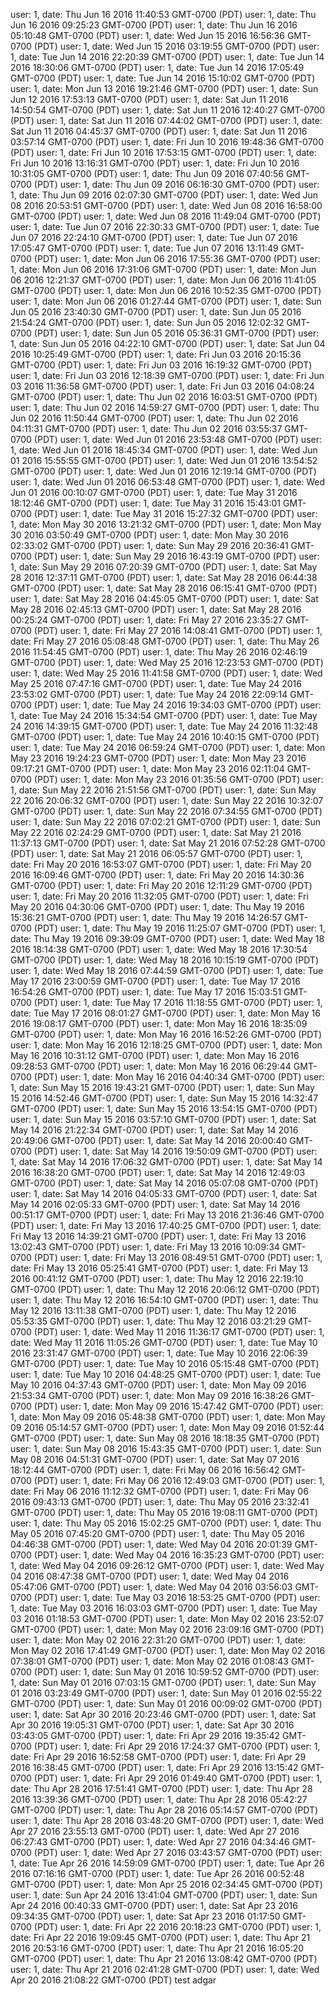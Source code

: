 user: 1, date: Thu Jun 16 2016 11:40:53 GMT-0700 (PDT)
user: 1, date: Thu Jun 16 2016 09:25:23 GMT-0700 (PDT)
user: 1, date: Thu Jun 16 2016 05:10:48 GMT-0700 (PDT)
user: 1, date: Wed Jun 15 2016 16:56:36 GMT-0700 (PDT)
user: 1, date: Wed Jun 15 2016 03:19:55 GMT-0700 (PDT)
user: 1, date: Tue Jun 14 2016 22:20:39 GMT-0700 (PDT)
user: 1, date: Tue Jun 14 2016 18:30:06 GMT-0700 (PDT)
user: 1, date: Tue Jun 14 2016 17:05:49 GMT-0700 (PDT)
user: 1, date: Tue Jun 14 2016 15:10:02 GMT-0700 (PDT)
user: 1, date: Mon Jun 13 2016 19:21:46 GMT-0700 (PDT)
user: 1, date: Sun Jun 12 2016 17:53:13 GMT-0700 (PDT)
user: 1, date: Sat Jun 11 2016 14:50:54 GMT-0700 (PDT)
user: 1, date: Sat Jun 11 2016 12:40:27 GMT-0700 (PDT)
user: 1, date: Sat Jun 11 2016 07:44:02 GMT-0700 (PDT)
user: 1, date: Sat Jun 11 2016 04:45:37 GMT-0700 (PDT)
user: 1, date: Sat Jun 11 2016 03:57:14 GMT-0700 (PDT)
user: 1, date: Fri Jun 10 2016 19:48:36 GMT-0700 (PDT)
user: 1, date: Fri Jun 10 2016 17:53:15 GMT-0700 (PDT)
user: 1, date: Fri Jun 10 2016 13:16:31 GMT-0700 (PDT)
user: 1, date: Fri Jun 10 2016 10:31:05 GMT-0700 (PDT)
user: 1, date: Thu Jun 09 2016 07:40:56 GMT-0700 (PDT)
user: 1, date: Thu Jun 09 2016 06:16:30 GMT-0700 (PDT)
user: 1, date: Thu Jun 09 2016 02:07:30 GMT-0700 (PDT)
user: 1, date: Wed Jun 08 2016 20:53:51 GMT-0700 (PDT)
user: 1, date: Wed Jun 08 2016 16:58:00 GMT-0700 (PDT)
user: 1, date: Wed Jun 08 2016 11:49:04 GMT-0700 (PDT)
user: 1, date: Tue Jun 07 2016 22:30:33 GMT-0700 (PDT)
user: 1, date: Tue Jun 07 2016 22:24:10 GMT-0700 (PDT)
user: 1, date: Tue Jun 07 2016 17:05:47 GMT-0700 (PDT)
user: 1, date: Tue Jun 07 2016 13:11:49 GMT-0700 (PDT)
user: 1, date: Mon Jun 06 2016 17:55:36 GMT-0700 (PDT)
user: 1, date: Mon Jun 06 2016 17:31:06 GMT-0700 (PDT)
user: 1, date: Mon Jun 06 2016 12:21:37 GMT-0700 (PDT)
user: 1, date: Mon Jun 06 2016 11:41:05 GMT-0700 (PDT)
user: 1, date: Mon Jun 06 2016 10:52:35 GMT-0700 (PDT)
user: 1, date: Mon Jun 06 2016 01:27:44 GMT-0700 (PDT)
user: 1, date: Sun Jun 05 2016 23:40:30 GMT-0700 (PDT)
user: 1, date: Sun Jun 05 2016 21:54:24 GMT-0700 (PDT)
user: 1, date: Sun Jun 05 2016 12:02:32 GMT-0700 (PDT)
user: 1, date: Sun Jun 05 2016 05:36:31 GMT-0700 (PDT)
user: 1, date: Sun Jun 05 2016 04:22:10 GMT-0700 (PDT)
user: 1, date: Sat Jun 04 2016 10:25:49 GMT-0700 (PDT)
user: 1, date: Fri Jun 03 2016 20:15:36 GMT-0700 (PDT)
user: 1, date: Fri Jun 03 2016 16:19:32 GMT-0700 (PDT)
user: 1, date: Fri Jun 03 2016 12:18:39 GMT-0700 (PDT)
user: 1, date: Fri Jun 03 2016 11:36:58 GMT-0700 (PDT)
user: 1, date: Fri Jun 03 2016 04:08:24 GMT-0700 (PDT)
user: 1, date: Thu Jun 02 2016 16:03:51 GMT-0700 (PDT)
user: 1, date: Thu Jun 02 2016 14:59:27 GMT-0700 (PDT)
user: 1, date: Thu Jun 02 2016 11:50:44 GMT-0700 (PDT)
user: 1, date: Thu Jun 02 2016 04:11:31 GMT-0700 (PDT)
user: 1, date: Thu Jun 02 2016 03:55:37 GMT-0700 (PDT)
user: 1, date: Wed Jun 01 2016 23:53:48 GMT-0700 (PDT)
user: 1, date: Wed Jun 01 2016 18:45:34 GMT-0700 (PDT)
user: 1, date: Wed Jun 01 2016 15:55:55 GMT-0700 (PDT)
user: 1, date: Wed Jun 01 2016 13:54:52 GMT-0700 (PDT)
user: 1, date: Wed Jun 01 2016 12:19:14 GMT-0700 (PDT)
user: 1, date: Wed Jun 01 2016 06:53:48 GMT-0700 (PDT)
user: 1, date: Wed Jun 01 2016 00:10:07 GMT-0700 (PDT)
user: 1, date: Tue May 31 2016 18:12:46 GMT-0700 (PDT)
user: 1, date: Tue May 31 2016 15:43:01 GMT-0700 (PDT)
user: 1, date: Tue May 31 2016 15:27:32 GMT-0700 (PDT)
user: 1, date: Mon May 30 2016 13:21:32 GMT-0700 (PDT)
user: 1, date: Mon May 30 2016 03:50:49 GMT-0700 (PDT)
user: 1, date: Mon May 30 2016 02:33:02 GMT-0700 (PDT)
user: 1, date: Sun May 29 2016 20:36:41 GMT-0700 (PDT)
user: 1, date: Sun May 29 2016 16:43:19 GMT-0700 (PDT)
user: 1, date: Sun May 29 2016 07:20:39 GMT-0700 (PDT)
user: 1, date: Sat May 28 2016 12:37:11 GMT-0700 (PDT)
user: 1, date: Sat May 28 2016 06:44:38 GMT-0700 (PDT)
user: 1, date: Sat May 28 2016 06:15:41 GMT-0700 (PDT)
user: 1, date: Sat May 28 2016 04:45:05 GMT-0700 (PDT)
user: 1, date: Sat May 28 2016 02:45:13 GMT-0700 (PDT)
user: 1, date: Sat May 28 2016 00:25:24 GMT-0700 (PDT)
user: 1, date: Fri May 27 2016 23:35:27 GMT-0700 (PDT)
user: 1, date: Fri May 27 2016 14:08:41 GMT-0700 (PDT)
user: 1, date: Fri May 27 2016 05:08:48 GMT-0700 (PDT)
user: 1, date: Thu May 26 2016 11:54:45 GMT-0700 (PDT)
user: 1, date: Thu May 26 2016 02:46:19 GMT-0700 (PDT)
user: 1, date: Wed May 25 2016 12:23:53 GMT-0700 (PDT)
user: 1, date: Wed May 25 2016 11:41:58 GMT-0700 (PDT)
user: 1, date: Wed May 25 2016 07:47:16 GMT-0700 (PDT)
user: 1, date: Tue May 24 2016 23:53:02 GMT-0700 (PDT)
user: 1, date: Tue May 24 2016 22:09:14 GMT-0700 (PDT)
user: 1, date: Tue May 24 2016 19:34:03 GMT-0700 (PDT)
user: 1, date: Tue May 24 2016 15:34:54 GMT-0700 (PDT)
user: 1, date: Tue May 24 2016 14:39:15 GMT-0700 (PDT)
user: 1, date: Tue May 24 2016 11:32:48 GMT-0700 (PDT)
user: 1, date: Tue May 24 2016 10:40:15 GMT-0700 (PDT)
user: 1, date: Tue May 24 2016 06:59:24 GMT-0700 (PDT)
user: 1, date: Mon May 23 2016 19:24:23 GMT-0700 (PDT)
user: 1, date: Mon May 23 2016 09:17:21 GMT-0700 (PDT)
user: 1, date: Mon May 23 2016 02:11:04 GMT-0700 (PDT)
user: 1, date: Mon May 23 2016 01:35:56 GMT-0700 (PDT)
user: 1, date: Sun May 22 2016 21:51:56 GMT-0700 (PDT)
user: 1, date: Sun May 22 2016 20:06:32 GMT-0700 (PDT)
user: 1, date: Sun May 22 2016 10:32:07 GMT-0700 (PDT)
user: 1, date: Sun May 22 2016 07:34:55 GMT-0700 (PDT)
user: 1, date: Sun May 22 2016 07:02:21 GMT-0700 (PDT)
user: 1, date: Sun May 22 2016 02:24:29 GMT-0700 (PDT)
user: 1, date: Sat May 21 2016 11:37:13 GMT-0700 (PDT)
user: 1, date: Sat May 21 2016 07:52:28 GMT-0700 (PDT)
user: 1, date: Sat May 21 2016 06:05:57 GMT-0700 (PDT)
user: 1, date: Fri May 20 2016 16:53:07 GMT-0700 (PDT)
user: 1, date: Fri May 20 2016 16:09:46 GMT-0700 (PDT)
user: 1, date: Fri May 20 2016 14:30:36 GMT-0700 (PDT)
user: 1, date: Fri May 20 2016 12:11:29 GMT-0700 (PDT)
user: 1, date: Fri May 20 2016 11:32:05 GMT-0700 (PDT)
user: 1, date: Fri May 20 2016 04:30:06 GMT-0700 (PDT)
user: 1, date: Thu May 19 2016 15:36:21 GMT-0700 (PDT)
user: 1, date: Thu May 19 2016 14:26:57 GMT-0700 (PDT)
user: 1, date: Thu May 19 2016 11:25:07 GMT-0700 (PDT)
user: 1, date: Thu May 19 2016 09:39:09 GMT-0700 (PDT)
user: 1, date: Wed May 18 2016 18:14:38 GMT-0700 (PDT)
user: 1, date: Wed May 18 2016 17:30:54 GMT-0700 (PDT)
user: 1, date: Wed May 18 2016 10:15:19 GMT-0700 (PDT)
user: 1, date: Wed May 18 2016 07:44:59 GMT-0700 (PDT)
user: 1, date: Tue May 17 2016 23:00:59 GMT-0700 (PDT)
user: 1, date: Tue May 17 2016 16:54:26 GMT-0700 (PDT)
user: 1, date: Tue May 17 2016 15:03:51 GMT-0700 (PDT)
user: 1, date: Tue May 17 2016 11:18:55 GMT-0700 (PDT)
user: 1, date: Tue May 17 2016 08:01:27 GMT-0700 (PDT)
user: 1, date: Mon May 16 2016 19:08:17 GMT-0700 (PDT)
user: 1, date: Mon May 16 2016 18:35:09 GMT-0700 (PDT)
user: 1, date: Mon May 16 2016 16:52:26 GMT-0700 (PDT)
user: 1, date: Mon May 16 2016 12:18:25 GMT-0700 (PDT)
user: 1, date: Mon May 16 2016 10:31:12 GMT-0700 (PDT)
user: 1, date: Mon May 16 2016 09:28:53 GMT-0700 (PDT)
user: 1, date: Mon May 16 2016 06:29:44 GMT-0700 (PDT)
user: 1, date: Mon May 16 2016 04:40:34 GMT-0700 (PDT)
user: 1, date: Sun May 15 2016 19:43:21 GMT-0700 (PDT)
user: 1, date: Sun May 15 2016 14:52:46 GMT-0700 (PDT)
user: 1, date: Sun May 15 2016 14:32:47 GMT-0700 (PDT)
user: 1, date: Sun May 15 2016 13:54:15 GMT-0700 (PDT)
user: 1, date: Sun May 15 2016 03:57:10 GMT-0700 (PDT)
user: 1, date: Sat May 14 2016 21:22:34 GMT-0700 (PDT)
user: 1, date: Sat May 14 2016 20:49:06 GMT-0700 (PDT)
user: 1, date: Sat May 14 2016 20:00:40 GMT-0700 (PDT)
user: 1, date: Sat May 14 2016 19:50:09 GMT-0700 (PDT)
user: 1, date: Sat May 14 2016 17:06:32 GMT-0700 (PDT)
user: 1, date: Sat May 14 2016 16:38:20 GMT-0700 (PDT)
user: 1, date: Sat May 14 2016 12:49:03 GMT-0700 (PDT)
user: 1, date: Sat May 14 2016 05:07:08 GMT-0700 (PDT)
user: 1, date: Sat May 14 2016 04:05:33 GMT-0700 (PDT)
user: 1, date: Sat May 14 2016 02:05:33 GMT-0700 (PDT)
user: 1, date: Sat May 14 2016 00:51:17 GMT-0700 (PDT)
user: 1, date: Fri May 13 2016 21:36:46 GMT-0700 (PDT)
user: 1, date: Fri May 13 2016 17:40:25 GMT-0700 (PDT)
user: 1, date: Fri May 13 2016 14:39:21 GMT-0700 (PDT)
user: 1, date: Fri May 13 2016 13:02:43 GMT-0700 (PDT)
user: 1, date: Fri May 13 2016 10:09:34 GMT-0700 (PDT)
user: 1, date: Fri May 13 2016 08:49:51 GMT-0700 (PDT)
user: 1, date: Fri May 13 2016 05:25:41 GMT-0700 (PDT)
user: 1, date: Fri May 13 2016 00:41:12 GMT-0700 (PDT)
user: 1, date: Thu May 12 2016 22:19:10 GMT-0700 (PDT)
user: 1, date: Thu May 12 2016 20:06:12 GMT-0700 (PDT)
user: 1, date: Thu May 12 2016 16:54:10 GMT-0700 (PDT)
user: 1, date: Thu May 12 2016 13:11:38 GMT-0700 (PDT)
user: 1, date: Thu May 12 2016 05:53:35 GMT-0700 (PDT)
user: 1, date: Thu May 12 2016 03:21:29 GMT-0700 (PDT)
user: 1, date: Wed May 11 2016 11:36:17 GMT-0700 (PDT)
user: 1, date: Wed May 11 2016 11:05:26 GMT-0700 (PDT)
user: 1, date: Tue May 10 2016 23:31:47 GMT-0700 (PDT)
user: 1, date: Tue May 10 2016 22:06:39 GMT-0700 (PDT)
user: 1, date: Tue May 10 2016 05:15:48 GMT-0700 (PDT)
user: 1, date: Tue May 10 2016 04:48:25 GMT-0700 (PDT)
user: 1, date: Tue May 10 2016 04:37:43 GMT-0700 (PDT)
user: 1, date: Mon May 09 2016 21:53:34 GMT-0700 (PDT)
user: 1, date: Mon May 09 2016 16:38:26 GMT-0700 (PDT)
user: 1, date: Mon May 09 2016 15:47:42 GMT-0700 (PDT)
user: 1, date: Mon May 09 2016 05:48:38 GMT-0700 (PDT)
user: 1, date: Mon May 09 2016 05:14:57 GMT-0700 (PDT)
user: 1, date: Mon May 09 2016 01:52:44 GMT-0700 (PDT)
user: 1, date: Sun May 08 2016 18:18:35 GMT-0700 (PDT)
user: 1, date: Sun May 08 2016 15:43:35 GMT-0700 (PDT)
user: 1, date: Sun May 08 2016 04:51:31 GMT-0700 (PDT)
user: 1, date: Sat May 07 2016 18:12:44 GMT-0700 (PDT)
user: 1, date: Fri May 06 2016 16:56:42 GMT-0700 (PDT)
user: 1, date: Fri May 06 2016 12:49:03 GMT-0700 (PDT)
user: 1, date: Fri May 06 2016 11:12:32 GMT-0700 (PDT)
user: 1, date: Fri May 06 2016 09:43:13 GMT-0700 (PDT)
user: 1, date: Thu May 05 2016 23:32:41 GMT-0700 (PDT)
user: 1, date: Thu May 05 2016 19:08:11 GMT-0700 (PDT)
user: 1, date: Thu May 05 2016 15:02:25 GMT-0700 (PDT)
user: 1, date: Thu May 05 2016 07:45:20 GMT-0700 (PDT)
user: 1, date: Thu May 05 2016 04:46:38 GMT-0700 (PDT)
user: 1, date: Wed May 04 2016 20:01:39 GMT-0700 (PDT)
user: 1, date: Wed May 04 2016 16:35:23 GMT-0700 (PDT)
user: 1, date: Wed May 04 2016 09:26:12 GMT-0700 (PDT)
user: 1, date: Wed May 04 2016 08:47:38 GMT-0700 (PDT)
user: 1, date: Wed May 04 2016 05:47:06 GMT-0700 (PDT)
user: 1, date: Wed May 04 2016 03:56:03 GMT-0700 (PDT)
user: 1, date: Tue May 03 2016 18:53:25 GMT-0700 (PDT)
user: 1, date: Tue May 03 2016 16:03:03 GMT-0700 (PDT)
user: 1, date: Tue May 03 2016 01:18:53 GMT-0700 (PDT)
user: 1, date: Mon May 02 2016 23:52:07 GMT-0700 (PDT)
user: 1, date: Mon May 02 2016 23:09:16 GMT-0700 (PDT)
user: 1, date: Mon May 02 2016 22:31:20 GMT-0700 (PDT)
user: 1, date: Mon May 02 2016 17:41:49 GMT-0700 (PDT)
user: 1, date: Mon May 02 2016 07:38:01 GMT-0700 (PDT)
user: 1, date: Mon May 02 2016 01:08:43 GMT-0700 (PDT)
user: 1, date: Sun May 01 2016 10:59:52 GMT-0700 (PDT)
user: 1, date: Sun May 01 2016 07:03:15 GMT-0700 (PDT)
user: 1, date: Sun May 01 2016 03:23:49 GMT-0700 (PDT)
user: 1, date: Sun May 01 2016 02:55:22 GMT-0700 (PDT)
user: 1, date: Sun May 01 2016 00:09:02 GMT-0700 (PDT)
user: 1, date: Sat Apr 30 2016 20:23:46 GMT-0700 (PDT)
user: 1, date: Sat Apr 30 2016 19:05:31 GMT-0700 (PDT)
user: 1, date: Sat Apr 30 2016 03:43:05 GMT-0700 (PDT)
user: 1, date: Fri Apr 29 2016 19:35:42 GMT-0700 (PDT)
user: 1, date: Fri Apr 29 2016 17:24:37 GMT-0700 (PDT)
user: 1, date: Fri Apr 29 2016 16:52:58 GMT-0700 (PDT)
user: 1, date: Fri Apr 29 2016 16:38:45 GMT-0700 (PDT)
user: 1, date: Fri Apr 29 2016 13:15:42 GMT-0700 (PDT)
user: 1, date: Fri Apr 29 2016 01:49:40 GMT-0700 (PDT)
user: 1, date: Thu Apr 28 2016 17:51:41 GMT-0700 (PDT)
user: 1, date: Thu Apr 28 2016 13:39:36 GMT-0700 (PDT)
user: 1, date: Thu Apr 28 2016 05:42:27 GMT-0700 (PDT)
user: 1, date: Thu Apr 28 2016 05:14:57 GMT-0700 (PDT)
user: 1, date: Thu Apr 28 2016 03:48:20 GMT-0700 (PDT)
user: 1, date: Wed Apr 27 2016 23:55:13 GMT-0700 (PDT)
user: 1, date: Wed Apr 27 2016 06:27:43 GMT-0700 (PDT)
user: 1, date: Wed Apr 27 2016 04:34:46 GMT-0700 (PDT)
user: 1, date: Wed Apr 27 2016 03:43:57 GMT-0700 (PDT)
user: 1, date: Tue Apr 26 2016 14:59:09 GMT-0700 (PDT)
user: 1, date: Tue Apr 26 2016 07:16:16 GMT-0700 (PDT)
user: 1, date: Tue Apr 26 2016 00:52:48 GMT-0700 (PDT)
user: 1, date: Mon Apr 25 2016 02:34:45 GMT-0700 (PDT)
user: 1, date: Sun Apr 24 2016 13:41:04 GMT-0700 (PDT)
user: 1, date: Sun Apr 24 2016 00:40:33 GMT-0700 (PDT)
user: 1, date: Sat Apr 23 2016 09:34:35 GMT-0700 (PDT)
user: 1, date: Sat Apr 23 2016 01:17:50 GMT-0700 (PDT)
user: 1, date: Fri Apr 22 2016 20:18:23 GMT-0700 (PDT)
user: 1, date: Fri Apr 22 2016 19:09:45 GMT-0700 (PDT)
user: 1, date: Thu Apr 21 2016 20:53:16 GMT-0700 (PDT)
user: 1, date: Thu Apr 21 2016 16:05:20 GMT-0700 (PDT)
user: 1, date: Thu Apr 21 2016 13:08:42 GMT-0700 (PDT)
user: 1, date: Thu Apr 21 2016 02:41:28 GMT-0700 (PDT)
user: 1, date: Wed Apr 20 2016 21:08:22 GMT-0700 (PDT)
test adgar
